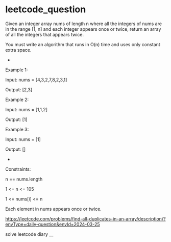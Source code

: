 # leetcode_question

Given an integer array nums of length n where all the integers of nums are in the range [1, n] and each integer appears once or twice, return an array of all the integers that appears twice.

You must write an algorithm that runs in O(n) time and uses only constant extra space.




-


 

Example 1:

Input: nums = [4,3,2,7,8,2,3,1]

Output: [2,3]


Example 2:

Input: nums = [1,1,2]

Output: [1]



Example 3:

Input: nums = [1]

Output: []



-


 

Constraints:

n == nums.length

1 <= n <= 105

1 <= nums[i] <= n

Each element in nums appears once or twice.


https://leetcode.com/problems/find-all-duplicates-in-an-array/description/?envType=daily-question&envId=2024-03-25




solve leetcode diary
__
